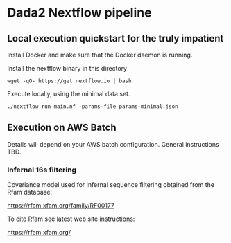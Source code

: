 # Dada2 Nextflow pipeline

## Local execution quickstart for the truly impatient

Install Docker and make sure that the Docker daemon is running.

Install the nextflow binary in this directory

```
wget -qO- https://get.nextflow.io | bash
```

Execute locally, using the minimal data set.

```
./nextflow run main.nf -params-file params-minimal.json
```

## Execution on AWS Batch

Details will depend on your AWS batch configuration. General instructions TBD.

### Infernal 16s filtering

Coveriance model used for Infernal sequence filtering obtained from the Rfam database:

https://rfam.xfam.org/family/RF00177

To cite Rfam see latest web site instructions:

https://rfam.xfam.org/
